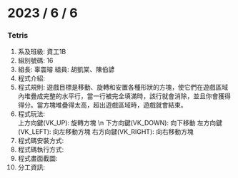 # 2023 / 6 / 6
### Tetris

1. 系及班級: 資工1B
2. 組別號碼: 16
3. 組長: 辜震璿  組員: 胡凱棠、陳伯諺
4. 程式介紹: 
5. 程式規則: 遊戲目標是移動、旋轉和安置各種形狀的方塊，使它們在遊戲區域內堆疊成完整的水平行，當一行被完全填滿時，該行就會消除，並且你會獲得得分。當方塊堆疊得太高，超出遊戲區域時，遊戲就會結束。
6. 程式玩法:  
  上方向鍵(VK_UP): 旋轉方塊
  \n 下方向鍵(VK_DOWN): 向下移動
  左方向鍵(VK_LEFT): 向左移動方塊
  右方向鍵(VK_RIGHT): 向右移動方塊
8. 程式碼安裝方式:
9. 程式碼執行方式:
10. 程式畫面截圖:
11. 分工資訊: 
